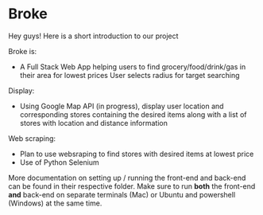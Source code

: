 # Broke

Hey guys! Here is a short introduction to our project

Broke is: 
- A Full Stack Web App helping users to find grocery/food/drink/gas in their area for lowest prices 
User selects radius for target searching

Display:
- Using Google Map API (in progress), display user location and corresponding stores containing the desired items along with a list of stores with location and distance information

Web scraping:
- Plan to use websraping to find stores with desired items at lowest price
- Use of Python Selenium

More documentation on setting up / running the front-end and back-end can be found in their respective folder.
Make sure to run **both** the front-end **and** back-end on separate terminals (Mac) or Ubuntu and powershell (Windows) at the same time.

